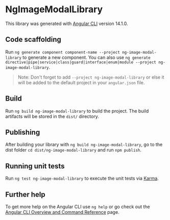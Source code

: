 # NgImageModalLibrary

This library was generated with [Angular CLI](https://github.com/angular/angular-cli) version 14.1.0.

## Code scaffolding

Run `ng generate component component-name --project ng-image-modal-library` to generate a new component. You can also use `ng generate directive|pipe|service|class|guard|interface|enum|module --project ng-image-modal-library`.
> Note: Don't forget to add `--project ng-image-modal-library` or else it will be added to the default project in your `angular.json` file. 

## Build

Run `ng build ng-image-modal-library` to build the project. The build artifacts will be stored in the `dist/` directory.

## Publishing

After building your library with `ng build ng-image-modal-library`, go to the dist folder `cd dist/ng-image-modal-library` and run `npm publish`.

## Running unit tests

Run `ng test ng-image-modal-library` to execute the unit tests via [Karma](https://karma-runner.github.io).

## Further help

To get more help on the Angular CLI use `ng help` or go check out the [Angular CLI Overview and Command Reference](https://angular.io/cli) page.
